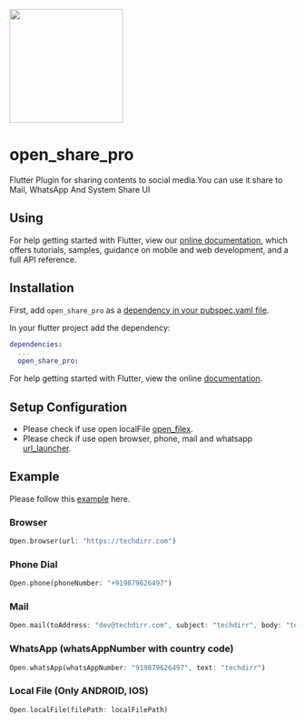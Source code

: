 [<img src="https://techdirr.com/techdirr.png" width="200" />](https://techdirr.com)

# open_share_pro

Flutter Plugin for sharing contents to social media.You can use it share to Mail, WhatsApp And System Share UI

## Using

For help getting started with Flutter, view our
[online documentation](https://pub.dev/documentation/open_share_pro/latest), which offers tutorials,
samples, guidance on mobile and web development, and a full API reference.

## Installation

First, add `open_share_pro` as a [dependency in your pubspec.yaml file](https://flutter.dev/docs/development/platform-integration/platform-channels).

In your flutter project add the dependency:

```yml
dependencies:
  ...
  open_share_pro:
```

For help getting started with Flutter, view the online
[documentation](https://flutter.io/).

## Setup Configuration

- Please check if use open localFile [open_filex](https://pub.dev/packages/open_filex).
- Please check if use open browser, phone, mail and whatsapp [url_launcher](https://pub.dev/packages/url_launcher).

## Example

Please follow this [example](https://github.com/techdirrdev/open_share_pro/tree/master/example) here.


### Browser

```dart
Open.browser(url: "https://techdirr.com")
```

### Phone Dial

```dart
Open.phone(phoneNumber: "+919879626497")
```

### Mail

```dart
Open.mail(toAddress: "dev@techdirr.com", subject: "techdirr", body: "techdirr dev")
```

### WhatsApp (whatsAppNumber with country code)

```dart
Open.whatsApp(whatsAppNumber: "919879626497", text: "techdirr")
```

### Local File (Only ANDROID, IOS)

```dart
Open.localFile(filePath: localFilePath)
```

